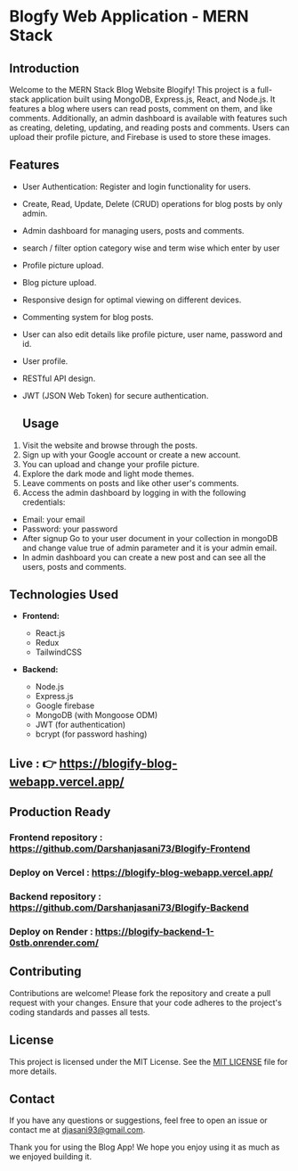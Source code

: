 # Blogfy Web Application - MERN Stack

## Introduction

Welcome to the MERN Stack Blog Website Blogify! This project is a full-stack application built using MongoDB, Express.js, React, and Node.js. It features a blog where users can read posts, comment on them, and like comments. Additionally, an admin dashboard is available with features such as creating, deleting, updating, and reading posts and comments. Users can upload their profile picture, and Firebase is used to store these images.

## Features

- User Authentication: Register and login functionality for users.
- Create, Read, Update, Delete (CRUD) operations for blog posts by only admin.
- Admin dashboard for managing users, posts and comments.
- search / filter option category wise and term wise which enter by user 
- Profile picture upload.
- Blog picture upload.
- Responsive design for optimal viewing on different devices.
- Commenting system for blog posts.
- User can also edit details like profile picture, user name, password and id.
- User profile.
- RESTful API design.
- JWT (JSON Web Token) for secure authentication.

  ## Usage
  
1. Visit the website and browse through the posts.
2. Sign up with your Google account or create a new account.
3. You can upload and change your profile picture.
4. Explore the dark mode and light mode themes.
5. Leave comments on posts and like other user's comments.
6. Access the admin dashboard by logging in with the following credentials:
- Email: your email
- Password: your password
- After signup Go to your user document in your collection in mongoDB and change value true of admin parameter and  it is your admin email.
- In admin dashboard you can create a new post and can see all the users, posts and comments.


## Technologies Used

- **Frontend:**
  - React.js
  - Redux
  - TailwindCSS
 
- **Backend:**
  - Node.js
  - Express.js
  - Google firebase 
  - MongoDB (with Mongoose ODM)
  - JWT (for authentication)
  - bcrypt (for password hashing)
 
## Live : 👉  https://blogify-blog-webapp.vercel.app/

## Production Ready

### Frontend repository : https://github.com/Darshanjasani73/Blogify-Frontend
### Deploy on Vercel : https://blogify-blog-webapp.vercel.app/

### Backend repository : https://github.com/Darshanjasani73/Blogify-Backend
### Deploy on Render : https://blogify-backend-1-0stb.onrender.com/

## Contributing

Contributions are welcome! Please fork the repository and create a pull request with your changes. Ensure that your code adheres to the project's coding standards and passes all tests.

## License

This project is licensed under the MIT License. See the [MIT LICENSE](LICENSE) file for more details.

## Contact

If you have any questions or suggestions, feel free to open an issue or contact me at [djasani93@gmail.com](mailto:djasani93@gmail.com).


Thank you for using the Blog App! We hope you enjoy using it as much as we enjoyed building it.

